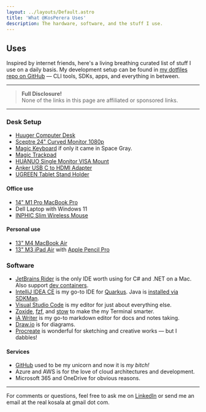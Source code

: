 ```yaml
---
layout: ../layouts/Default.astro
title: 'What @KosPerera Uses'
description: The hardware, software, and the stuff I use.
---
```


## Uses

Inspired by internet friends, here's a living breathing curated list of stuff I use on a daily basis. My development setup can be found in [my dotfiles repo on GitHub](https://github.com/kosperera/dotfiles) — CLI tools, SDKs, apps, and everything in between.

---
> **Full Disclosure!**<br />
> None of the links in this page are affiliated or sponsored links.
---

### Desk Setup

- [Huuger Computer Desk](https://www.amazon.com/dp/B0BVQHSY2W)
- [Sceptre 24" Curved Monitor 1080p](https://www.amazon.com/dp/B07KXSR99Y)
- [Magic Keyboard](https://www.amazon.com/Apple-Magic-Keyboard-US-English/dp/B09BRDXB7N) if only it came in Space Gray.
- [Magic Trackpad](https://www.amazon.com/Apple-Magic-Trackpad-Multi-Touch-Surface/dp/B09BRG3MZ2)
- [HUANUO Single Monitor VISA Mount](https://www.amazon.com/dp/B0BGWQFX56)
- [Anker USB C to HDMI Adapter](https://www.amazon.com/dp/B07THJGZ9Z)
- [UGREEN Tablet Stand Holder](https://www.amazon.com/dp/B09P87NBYS)

#### Office use
- [14" M1 Pro MacBook Pro](https://www.amazon.com/Apple-MacBook-14-inch-8%E2%80%91core-14%E2%80%91core/dp/B09JQSLL92)
- Dell Laptop with Windows 11
- [INPHIC Slim Wireless Mouse](https://www.amazon.com/dp/B08P36X7RQ)

#### Personal use
- [13" M4 MacBook Air](https://www.amazon.com/dp/B0DZD9S5GC)
- [13" M3 iPad Air](https://www.amazon.com/Apple-13-inch-Intelligence-Display-All-Day/dp/B0DZ76QBLQ) with [Apple Pencil Pro](https://www.amazon.com/dp/B0D3J71RM7?ref=ods_ucc_kindle_B0D3J71RM7)

### Software

- [JetBrains Rider](https://www.jetbrains.com/rider/) is the only IDE worth using for C# and .NET on a Mac. Also support [dev containers](https://github.com/kosperera?tab=repositories&q=try-dotnet&type=&language=&sort=).
- [IntelliJ IDEA CE](https://www.jetbrains.com/idea/) is my go-to IDE for [Quarkus](https://github.com/kosperera/skol-resthooks-try-quarkus). Java is [installed via SDKMan](https://github.com/kosperera/dotfiles/blob/main/install).
- [Visual Studio Code](https://code.visualstudio.com) is my editor for just about everything else.
- [Zoxide](https://github.com/ajeetdsouza/zoxide#readme-ov-file), [fzf](https://github.com/junegunn/fzf#readme-ov-file), and [stow](https://www.gnu.org/software/stow/) to make the my Terminal smarter.
- [iA Writer](https://ia.net/writer) is my go-to markdown editor for docs and notes taking.
- [Draw.io](https://www.drawio.com) is for diagrams.
- [Procreate](https://procreate.com/procreate) is wonderful for sketching and creative works — but I dabbles!

#### Services
- [GitHub](https://github.com/kosperera) used to be my unicorn and now it is *my bitch!*
- Azure and AWS is for the love of cloud architectures and development.
- Microsoft 365 and OneDrive for obvious reasons.

---

For comments or questions, feel free to ask me on [LinkedIn](https://www.linkedin.com/in/kosperera) or send me an email at the real kosala at gmail dot com.